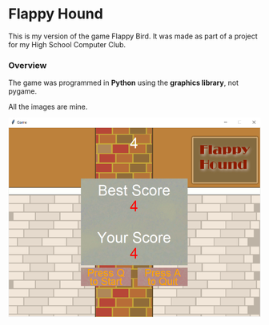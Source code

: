 # Flappy Hound
This is my version of the game Flappy Bird. It was made as part of a project for my High School Computer Club.

### Overview
The game was programmed in **Python** using the **graphics library**, not pygame.

All the images are mine.

![alt tag](https://raw.githubusercontent.com/roxelo/flappy-hound/master/Overview.PNG)
